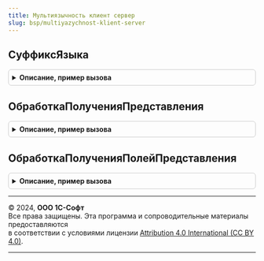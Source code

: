 ```yaml
---
title: Мультиязычность клиент сервер
slug: bsp/multiyazychnost-klient-server
---
```



## СуффиксЯзыка
<details style="margin: 1em 0; padding: 0.5em; border: 1px solid #ccc; border-radius: 6px;">

<summary style="font-weight: bold; cursor: pointer;">Описание, пример вызова</summary>

```bsl

// Возражает суффикс языка с порядковым номером языка. Например, "Язык1".
//
// Параметры:
//  ПорядковыйНомерЯзыка - Число - порядковый номер языка в приложении.
//
// Возвращаемое значение:
//  Строка - суффикс языка с порядковым номером языка.
//
Функция СуффиксЯзыка(ПорядковыйНомерЯзыка = Неопределено) Экспорт
```

Пример вызова
```bsl
Результат = МультиязычностьКлиентСервер.СуффиксЯзыка(ПорядковыйНомерЯзыка);
```
</details>

## ОбработкаПолученияПредставления
<details style="margin: 1em 0; padding: 0.5em; border: 1px solid #ccc; border-radius: 6px;">

<summary style="font-weight: bold; cursor: pointer;">Описание, пример вызова</summary>

```bsl

// Вызывается при получении представления объекта или ссылки в зависимости от языка,
// используемого при работе пользователя.
//
// Параметры:
//  Данные               - Структура - содержит значения полей, из которых формируется представление.
//  Представление        - Строка - в данный параметр нужно поместить сформированное представление.
//  СтандартнаяОбработка - Булево - в данный параметр передается признак формирования стандартного представления.
//  ИмяРеквизита         - Строка - указывает, в каком реквизите хранится представление на основном языке.
//
Процедура ОбработкаПолученияПредставления(Данные, Представление, СтандартнаяОбработка, ИмяРеквизита = "Наименование") Экспорт
```

Пример вызова
```bsl
МультиязычностьКлиентСервер.ОбработкаПолученияПредставления(Данные, Представление, СтандартнаяОбработка, ИмяРеквизита);
```
</details>

## ОбработкаПолученияПолейПредставления
<details style="margin: 1em 0; padding: 0.5em; border: 1px solid #ccc; border-radius: 6px;">

<summary style="font-weight: bold; cursor: pointer;">Описание, пример вызова</summary>

```bsl

// Вызывается для формирования состава полей, из которых формируется представление объекта или ссылки.
// Состав полей формируется с учетом текущего языка пользователя.
//
// Параметры:
//  Поля                 - Массив - массив, содержащий имена полей, которые нужны для формирования представления объекта
//                                  или ссылки.
//  СтандартнаяОбработка - Булево - в данный параметр передается признак выполнения стандартной (системной) обработки события.
//                                  Если в теле процедуры-обработчика установить данному параметру значение Ложь,
//                                  стандартная обработка события производиться не будет.
//  ИмяРеквизита         - Строка - указывает, в каком реквизите хранится представление на основном языке.
//
Процедура ОбработкаПолученияПолейПредставления(Поля, СтандартнаяОбработка, ИмяРеквизита = "Наименование") Экспорт
```

Пример вызова
```bsl
МультиязычностьКлиентСервер.ОбработкаПолученияПолейПредставления(Поля, СтандартнаяОбработка, ИмяРеквизита);
```
</details>

---

© 2024, **ООО 1С-Софт**  
Все права защищены. Эта программа и сопроводительные материалы предоставляются  
в соответствии с условиями лицензии [Attribution 4.0 International (CC BY 4.0)](https://creativecommons.org/licenses/by/4.0/legalcode).

---
